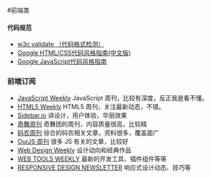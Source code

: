 #前端类
#### 代码规范
* [w3c validate （代码格式检测）](http://validator.w3.org/#validate_by_upload)
* [Google HTML/CSS代码风格指南(中文版)](http://blog.csdn.net/chajn/article/details/7538688)
* [Google JavaScript代码风格指南](http://keleyi.com/ziliao/googlejavascriptstyle.htm)

### 前端订阅
* [JavaScript Weekly](http://javascriptweekly.com/) JavaScript 周刊，比较有深度，反正我是看不懂。
* [HTML5 Weekly](http://html5weekly.com/) HTML5 周刊，关注最新动态，不错。
* [Sidebar.io](http://sidebar.io/) 讲设计，用户体验，华丽效果
* [奇舞周刊](http://www.75team.com/weekly/) 奇舞团的周刊，内容质量很高，比较精
* [码农周刊](http://weekly.manong.io/) 综合的码农相关文章，资料很多，覆盖面广
* [OurJS 周刊](http://ourjs.com/) 很多 JS 有关的文章，比较好
* [Web Design Weekly](http://web-design-weekly.com/) 设计动向和经典作品
* [WEB TOOLS WEEKLY](http://webtoolsweekly.com/) 最新的开发工具、插件组件等等
* [RESPONSIVE DESIGN NEWSLETTER](http://responsivedesignweekly.com/) 响应式设计动态、技巧等